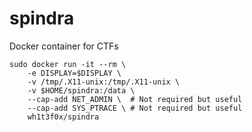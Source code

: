 spindra
========

Docker container for CTFs

```
sudo docker run -it --rm \
    -e DISPLAY=$DISPLAY \
    -v /tmp/.X11-unix:/tmp/.X11-unix \
    -v $HOME/spindra:/data \
    --cap-add NET_ADMIN \  # Not required but useful
    --cap-add SYS_PTRACE \ # Not required but useful
    wh1t3f0x/spindra
```
